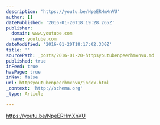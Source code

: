 ```yaml
---
description: 'https://youtu.be/NpeERHmXnVU'
author: []
datePublished: '2016-01-20T18:19:28.265Z'
publisher:
  domain: www.youtube.com
  name: youtube.com
dateModified: '2016-01-20T18:17:02.330Z'
title: ''
sourcePath: _posts/2016-01-20-httpsyoutubenpeerhmxnvu.md
published: true
inFeed: true
hasPage: true
inNav: false
url: httpsyoutubenpeerhmxnvu/index.html
_context: 'http://schema.org'
_type: Article

---
```

https://youtu.be/NpeERHmXnVU